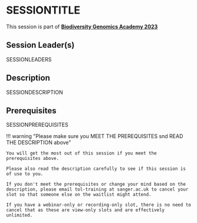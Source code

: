 # SESSIONTITLE

This session is part of [**Biodiversity Genomics Academy 2023**](https://BGA23.org)

## Session Leader(s)

SESSIONLEADERS

## Description

SESSIONDESCRIPTION

## Prerequisites

SESSIONPREREQUISITES

!!! warning "Please make sure you MEET THE PREREQUISITES snd READ THE DESCRIPTION above"

    You will get the most out of this session if you meet the prerequisites above.

    Please also read the description carefully to see if this session is of use to you.
    
    If you don't meet the prerequisites or change your mind based on the description, please email tol-training at sanger.ac.uk to cancel your slot so that someone else on the waitlist might attend.
    
    If you have a webinar-only or recording-only slot, there is no need to cancel that as these are view-only slots and are effectively unlimited.
